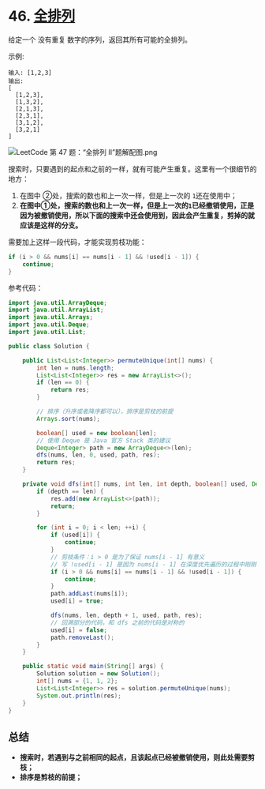 # 46. [全排列](https://leetcode-cn.com/problems/permutations/)

给定一个 没有重复 数字的序列，返回其所有可能的全排列。

示例:

```
输入: [1,2,3]
输出:
[
  [1,2,3],
  [1,3,2],
  [2,1,3],
  [2,3,1],
  [3,1,2],
  [3,2,1]
]
```

![LeetCode 第 47 题：“全排列 II”题解配图.png](https://pic.leetcode-cn.com/0f1c183ceb7b634f8a527028afd4893e26dfe3796afce35cbb177b125939179b-LeetCode%20%E7%AC%AC%2047%20%E9%A2%98%EF%BC%9A%E2%80%9C%E5%85%A8%E6%8E%92%E5%88%97%20II%E2%80%9D%E9%A2%98%E8%A7%A3%E9%85%8D%E5%9B%BE.png)

搜索时，只要遇到的起点和之前的一样，就有可能产生重复。这里有一个很细节的地方：

1. 在图中 ②处，搜索的数也和上一次一样，但是上一次的 ```1```还在使用中；
2. **在图中①处，搜索的数也和上一次一样，但是上一次的```1```已经撤销使用，正是因为被撤销使用，所以下面的搜索中还会使用到，因此会产生重复，剪掉的就应该是这样的分支。**

需要加上这样一段代码，才能实现剪枝功能：

```java
if (i > 0 && nums[i] == nums[i - 1] && !used[i - 1]) {
    continue;
}
```

参考代码：

```java
import java.util.ArrayDeque;
import java.util.ArrayList;
import java.util.Arrays;
import java.util.Deque;
import java.util.List;

public class Solution {

    public List<List<Integer>> permuteUnique(int[] nums) {
        int len = nums.length;
        List<List<Integer>> res = new ArrayList<>();
        if (len == 0) {
            return res;
        }

        // 排序（升序或者降序都可以），排序是剪枝的前提
        Arrays.sort(nums);

        boolean[] used = new boolean[len];
        // 使用 Deque 是 Java 官方 Stack 类的建议
        Deque<Integer> path = new ArrayDeque<>(len);
        dfs(nums, len, 0, used, path, res);
        return res;
    }

    private void dfs(int[] nums, int len, int depth, boolean[] used, Deque<Integer> path, List<List<Integer>> res) {
        if (depth == len) {
            res.add(new ArrayList<>(path));
            return;
        }

        for (int i = 0; i < len; ++i) {
            if (used[i]) {
                continue;
            }
            // 剪枝条件：i > 0 是为了保证 nums[i - 1] 有意义
            // 写 !used[i - 1] 是因为 nums[i - 1] 在深度优先遍历的过程中刚刚被撤销选择
            if (i > 0 && nums[i] == nums[i - 1] && !used[i - 1]) {
                continue;
            }
            path.addLast(nums[i]);
            used[i] = true;

            dfs(nums, len, depth + 1, used, path, res);
            // 回溯部分的代码，和 dfs 之前的代码是对称的
            used[i] = false;
            path.removeLast();
        }
    }

    public static void main(String[] args) {
        Solution solution = new Solution();
        int[] nums = {1, 1, 2};
        List<List<Integer>> res = solution.permuteUnique(nums);
        System.out.println(res);
    }
}
```

## 总结

* **搜索时，若遇到与之前相同的起点，且该起点已经被撤销使用，则此处需要剪枝；**
* **排序是剪枝的前提；**